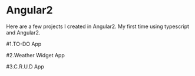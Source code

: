 # Angular2
Here are a few projects I created in Angular2. My first time using typescript and Angular2. 


#1.TO-DO App

#2.Weather Widget App

#3.C.R.U.D App
